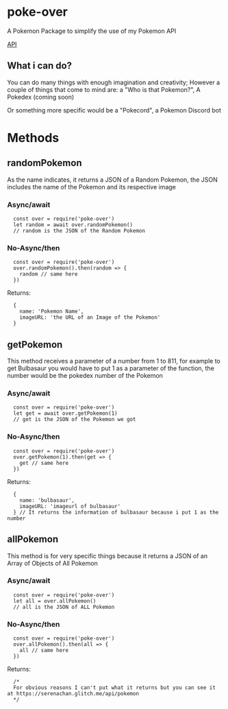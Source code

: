 # poke-over
A Pokemon Package to simplify the use of my Pokemon API

[API](https://serenachan.glitch.me/api)

## What i can do?
You can do many things with enough imagination and creativity; 
However a couple of things that come to mind are:
a "Who is that Pokemon?",
A Pokedex (coming soon)

Or something more specific would be a "Pokecord", a Pokemon Discord bot

# Methods

## randomPokemon

As the name indicates, it returns a JSON of a Random Pokemon, the JSON includes the name of the Pokemon and its respective image

### Async/await

      const over = require('poke-over')
      let random = await over.randomPokemon()
      // random is the JSON of the Random Pokemon

### No-Async/then

      const over = require('poke-over')
      over.randomPokemon().then(random => {
        random // same here
      })

Returns:
      
      {
        name: 'Pokemon Name',
        imageURL: 'the URL of an Image of the Pokemon'
      }


## getPokemon

This method receives a parameter of a number from 1 to 811, for example to get Bulbasaur you would have to put 1 as a parameter of the function, the number would be the pokedex number of the Pokemon

### Async/await

      const over = require('poke-over')
      let get = await over.getPokemon(1)
      // get is the JSON of the Pokemon we got

### No-Async/then

      const over = require('poke-over')
      over.getPokemon(1).then(get => {
        get // same here
      })

Returns:
      
      {
        name: 'bulbasaur',
        imageURL: 'imageurl of bulbasaur'
      } // It returns the information of bulbasaur because i put 1 as the number

## allPokemon

This method is for very specific things because it returns a JSON of an Array of Objects of All Pokemon

### Async/await

      const over = require('poke-over')
      let all = over.allPokemon()
      // all is the JSON of ALL Pokemon

### No-Async/then

      const over = require('poke-over')
      over.allPokemon().then(all => {
        all // same here
      })

Returns:

      /* 
      For obvious reasons I can't put what it returns but you can see it at https://serenachan.glitch.me/api/pokemon
      */